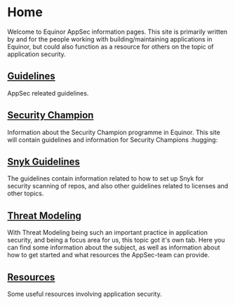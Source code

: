 # Home

Welcome to Equinor AppSec information pages. This site is primarily written by and for the people working with building/maintaining applications in Equinor, but could also function as a resource for others on the topic of application security.

## [Guidelines](guidelines/index.md)

AppSec releated guidelines.

## [Security Champion](security-champion/index.md)

Information about the Security Champion programme in Equinor. This site will contain guidelines and information for Security Champions :hugging:

## [Snyk Guidelines](snyk/index.md)

The guidelines contain information related to how to set up Snyk for security scanning of repos, and also other guidelines related to licenses and other topics.

## [Threat Modeling](threat-modeling/index.md)

With Threat Modeling being such an important practice in application security, and being a focus area for us, this topic got it's own tab. Here you can find some information about the subject, as well as information about how to get started and what resources the AppSec-team can provide.

## [Resources](resources/index.md)

Some useful resources involving application security.
